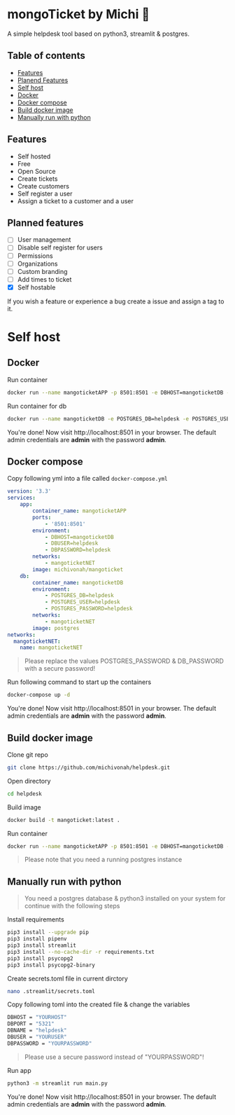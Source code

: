 # mongoTicket by Michi 🥭
A simple helpdesk tool based on python3, streamlit & postgres.

## Table of contents
- [Features](#features)
- [Planend Features](#planned-features)
- [Self host](#self-host)
- [Docker](#docker)
- [Docker compose](#docker-compose)
- [Build docker image](#build-docker-image)
- [Manually run with python](#manually-run-with-python)

## Features
- Self hosted
- Free
- Open Source
- Create tickets
- Create customers
- Self register a user
- Assign a ticket to a customer and a user

## Planned features
- [ ] User management
- [ ] Disable self register for users
- [ ] Permissions
- [ ] Organizations
- [ ] Custom branding
- [ ] Add times to ticket
- [x] Self hostable

If you wish a feature or experience a bug create a issue and assign a tag to it.

# Self host
## Docker
Run container
```bash
docker run --name mangoticketAPP -p 8501:8501 -e DBHOST=mangoticketDB -e DBUSER=helpdesk -e DBPASSWORD=helpdesk michivonah/mangoticket
```

Run container for db
```bash
docker run --name mangoticketDB -e POSTGRES_DB=helpdesk -e POSTGRES_USER=helpdesk -e POSTGRES_PASSWORD=helpdesk -d postgres
```

You're done! Now visit http://localhost:8501 in your browser. The default admin credentials are **admin** with the password **admin**.

## Docker compose
Copy following yml into a file called ```docker-compose.yml```
```yml
version: '3.3'
services:
    app:
        container_name: mangoticketAPP
        ports:
            - '8501:8501'
        environment:
            - DBHOST=mangoticketDB
            - DBUSER=helpdesk
            - DBPASSWORD=helpdesk
        networks:
            - mangoticketNET
        image: michivonah/mangoticket
    db:
        container_name: mangoticketDB
        environment:
            - POSTGRES_DB=helpdesk
            - POSTGRES_USER=helpdesk
            - POSTGRES_PASSWORD=helpdesk
        networks:
            - mangoticketNET
        image: postgres
networks:
  mangoticketNET:
    name: mangoticketNET
```
> Please replace the values POSTGRES_PASSWORD & DB_PASSWORD with a secure password!

Run following command to start up the containers
```bash
docker-compose up -d
```

You're done! Now visit http://localhost:8501 in your browser. The default admin credentials are **admin** with the password **admin**.

## Build docker image
Clone git repo
```bash
git clone https://github.com/michivonah/helpdesk.git
```

Open directory
```bash
cd helpdesk
```

Build image
```bash
docker build -t mangoticket:latest .
```

Run container
```bash
docker run --name mangoticketAPP -p 8501:8501 -e DBHOST=mangoticketDB -e DBUSER=helpdesk -e DBPASSWORD=helpdesk michivonah/mangoticket
```

> Please note that you need a running postgres instance

## Manually run with python
> You need a postgres database & python3 installed on your system for continue with the following steps

Install requirements
```bash
pip3 install --upgrade pip
pip3 install pipenv
pip3 install streamlit
pip3 install --no-cache-dir -r requirements.txt
pip3 install psycopg2
pip3 install psycopg2-binary
```

Create secrets.toml file in current dirctory
```bash
nano .streamlit/secrets.toml
```

Copy following toml into the created file & change the variables
```bash
DBHOST = "YOURHOST"
DBPORT = "5321"
DBNAME = "helpdesk"
DBUSER = "YOURUSER"
DBPASSWORD = "YOURPASSWORD"
```
> Please use a secure password instead of "YOURPASSWORD"!

Run app
```bash
python3 -m streamlit run main.py
```

You're done! Now visit http://localhost:8501 in your browser. The default admin credentials are **admin** with the password **admin**.
